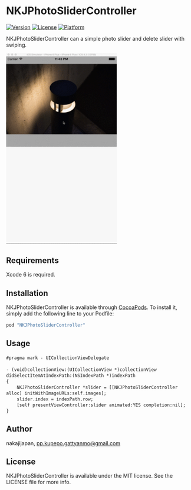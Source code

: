 # NKJPhotoSliderController

[![Version](https://img.shields.io/cocoapods/v/NKJPhotoSliderController.svg?style=flat)](http://cocoapods.org/pods/NKJPhotoSliderController)
[![License](https://img.shields.io/cocoapods/l/NKJPhotoSliderController.svg?style=flat)](http://cocoapods.org/pods/NKJPhotoSliderController)
[![Platform](https://img.shields.io/cocoapods/p/NKJPhotoSliderController.svg?style=flat)](http://cocoapods.org/pods/NKJPhotoSliderController)

NKJPhotoSliderController can a simple photo slider and delete slider with swiping.

<img src="./demo.gif" width="300" />


## Requirements

Xcode 6 is required.

## Installation

NKJPhotoSliderController is available through [CocoaPods](http://cocoapods.org). To install
it, simply add the following line to your Podfile:

```ruby
pod "NKJPhotoSliderController"
```

## Usage

```objc
#pragma mark - UICollectionViewDelegate

- (void)collectionView:(UICollectionView *)collectionView didSelectItemAtIndexPath:(NSIndexPath *)indexPath
{
    NKJPhotoSliderController *slider = [[NKJPhotoSliderController alloc] initWithImageURLs:self.images];
    slider.index = indexPath.row;
    [self presentViewController:slider animated:YES completion:nil];
}
````

## Author

nakajijapan, pp.kupepo.gattyanmo@gmail.com

## License

NKJPhotoSliderController is available under the MIT license. See the LICENSE file for more info.
